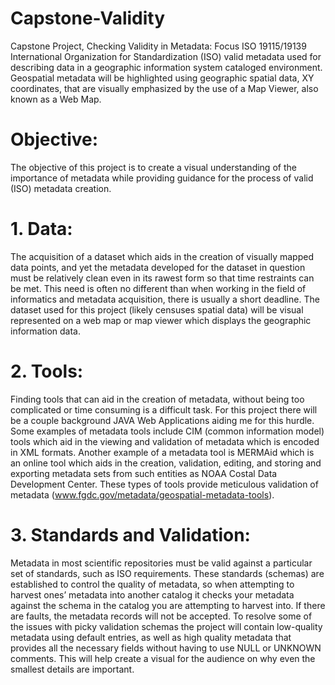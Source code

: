 # Capstone-Validity
Capstone Project, Checking Validity in Metadata: Focus ISO 19115/19139
International Organization for Standardization (ISO) valid metadata used for describing data in a geographic information system cataloged environment.  Geospatial metadata will be highlighted using geographic spatial data, XY coordinates, that are visually emphasized by the use of a Map Viewer, also known as a Web Map.

# Objective:
The objective of this project is to create a visual understanding of the importance of metadata while providing guidance for the process of valid (ISO) metadata creation.


# 1.	Data:
The acquisition of a dataset which aids in the creation of visually mapped data points, and yet the metadata developed for the dataset in question must be relatively clean even in its rawest form so that time restraints can be met.  This need is often no different than when working in the field of informatics and metadata acquisition, there is usually a short deadline. The dataset used for this project (likely censuses spatial data) will be visual represented on a web map or map viewer which displays the geographic information data. 

# 2.	Tools: 
Finding tools that can aid in the creation of metadata, without being too complicated or time consuming is a difficult task. For this project there will be a couple background JAVA Web Applications aiding me for this hurdle. Some examples of metadata tools include CIM (common information model) tools which aid in the viewing and validation of metadata which is encoded in XML formats. Another example of a metadata tool is MERMAid which is an online tool which aids in the creation, validation, editing, and storing and exporting metadata sets from such entities as NOAA Costal Data Development Center. These types of tools provide meticulous validation of metadata (www.fgdc.gov/metadata/geospatial-metadata-tools).

# 3.	Standards and Validation: 
Metadata in most scientific repositories must be valid against a particular set of standards, such as ISO requirements. These standards (schemas) are established to control the quality of metadata, so when attempting to harvest ones’ metadata into another catalog it checks your metadata against the schema in the catalog you are attempting to harvest into.  If there are faults, the metadata records will not be accepted.  To resolve some of the issues with picky validation schemas the project will contain low-quality metadata using default entries, as well as high quality metadata that provides all the necessary fields without having to use NULL or UNKNOWN comments.  This will help create a visual for the audience on why even the smallest details are important.
